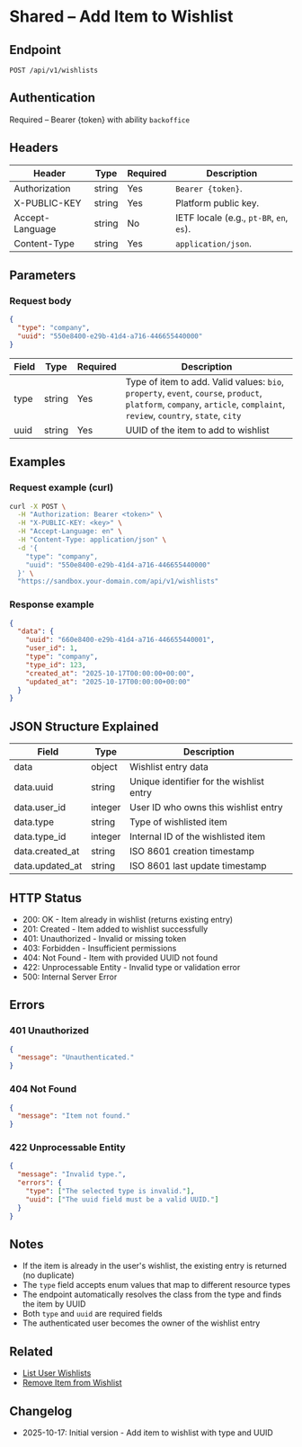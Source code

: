 # Shared – Add Item to Wishlist

## Endpoint

```
POST /api/v1/wishlists
```

## Authentication

Required – Bearer {token} with ability `backoffice`

## Headers

| Header           | Type   | Required | Description |
| ---------------- | ------ | -------- | ----------- |
| Authorization    | string | Yes      | `Bearer {token}`. |
| X-PUBLIC-KEY     | string | Yes      | Platform public key. |
| Accept-Language  | string | No       | IETF locale (e.g., `pt-BR`, `en`, `es`). |
| Content-Type     | string | Yes      | `application/json`. |

## Parameters

### Request body

```json
{
  "type": "company",
  "uuid": "550e8400-e29b-41d4-a716-446655440000"
}
```

| Field | Type   | Required | Description |
| ----- | ------ | -------- | ----------- |
| type  | string | Yes      | Type of item to add. Valid values: `bio`, `property`, `event`, `course`, `product`, `platform`, `company`, `article`, `complaint`, `review`, `country`, `state`, `city` |
| uuid  | string | Yes      | UUID of the item to add to wishlist |

## Examples

### Request example (curl)

```bash
curl -X POST \
  -H "Authorization: Bearer <token>" \
  -H "X-PUBLIC-KEY: <key>" \
  -H "Accept-Language: en" \
  -H "Content-Type: application/json" \
  -d '{
    "type": "company",
    "uuid": "550e8400-e29b-41d4-a716-446655440000"
  }' \
  "https://sandbox.your-domain.com/api/v1/wishlists"
```

### Response example

```json
{
  "data": {
    "uuid": "660e8400-e29b-41d4-a716-446655440001",
    "user_id": 1,
    "type": "company",
    "type_id": 123,
    "created_at": "2025-10-17T00:00:00+00:00",
    "updated_at": "2025-10-17T00:00:00+00:00"
  }
}
```

## JSON Structure Explained

| Field | Type | Description |
| ----- | ---- | ----------- |
| data | object | Wishlist entry data |
| data.uuid | string | Unique identifier for the wishlist entry |
| data.user_id | integer | User ID who owns this wishlist entry |
| data.type | string | Type of wishlisted item |
| data.type_id | integer | Internal ID of the wishlisted item |
| data.created_at | string | ISO 8601 creation timestamp |
| data.updated_at | string | ISO 8601 last update timestamp |

## HTTP Status

- 200: OK - Item already in wishlist (returns existing entry)
- 201: Created - Item added to wishlist successfully
- 401: Unauthorized - Invalid or missing token
- 403: Forbidden - Insufficient permissions
- 404: Not Found - Item with provided UUID not found
- 422: Unprocessable Entity - Invalid type or validation error
- 500: Internal Server Error

## Errors

### 401 Unauthorized
```json
{
  "message": "Unauthenticated."
}
```

### 404 Not Found
```json
{
  "message": "Item not found."
}
```

### 422 Unprocessable Entity
```json
{
  "message": "Invalid type.",
  "errors": {
    "type": ["The selected type is invalid."],
    "uuid": ["The uuid field must be a valid UUID."]
  }
}
```

## Notes

- If the item is already in the user's wishlist, the existing entry is returned (no duplicate)
- The `type` field accepts enum values that map to different resource types
- The endpoint automatically resolves the class from the type and finds the item by UUID
- Both `type` and `uuid` are required fields
- The authenticated user becomes the owner of the wishlist entry

## Related

- [List User Wishlists](./WishlistIndex.md)
- [Remove Item from Wishlist](./WishlistDestroy.md)

## Changelog

- 2025-10-17: Initial version - Add item to wishlist with type and UUID
